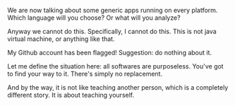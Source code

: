 We are now talking about some generic apps running on every platform.
Which language will you choose? Or what will you analyze?

Anyway we cannot do this. Specifically, I cannot do this. This is not java virtual machine, or anything like that.

My Github account has been flagged!
Suggestion: do nothing about it.

Let me define the situation here: all softwares are purposeless.
You've got to find your way to it. There's simply no replacement.

And by the way, it is not like teaching another person, which is a completely different story.
It is about teaching yourself.